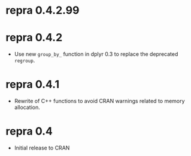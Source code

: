 # repra 0.4.2.99


# repra 0.4.2

* Use new `group_by_` function in dplyr 0.3 to replace the deprecated `regroup`.


# repra 0.4.1

* Rewrite of C++ functions to avoid CRAN warnings related to memory allocation.


# repra 0.4

* Initial release to CRAN
